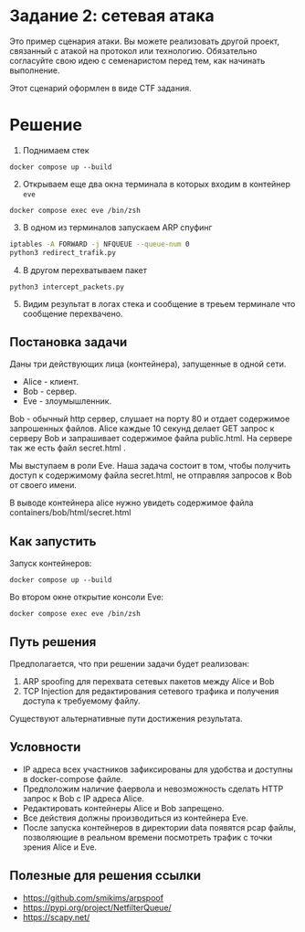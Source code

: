 # Задание 2: сетевая атака

Это пример сценария атаки. Вы можете реализовать другой проект, связанный с атакой на протокол или технологию. Обязательно согласуйте свою идею с семенаристом перед тем, как начинать выполнение.

Этот сценарий оформлен в виде CTF задания.

# Решение

1. Поднимаем стек
```
docker compose up --build
```
2. Открываем еще два окна терминала в которых входим в контейнер `eve`
```
docker compose exec eve /bin/zsh
```
3.  В одном из терминалов запускаем ARP спуфинг
```bash
iptables -A FORWARD -j NFQUEUE --queue-num 0
python3 redirect_trafik.py
```
4. В другом перехватываем пакет
```
python3 intercept_packets.py
```

5. Видим результат в логах стека и сообщение в треьем терминале что сообщение перехвачено.

## Постановка задачи

Даны три действующих лица (контейнера), запущенные в одной сети.
* Alice - клиент.
* Bob - сервер.
* Eve - злоумышленник.

Bob - обычный http сервер, слушает на порту 80 и отдает содержимое запрошенных файлов.
Alice каждые 10 секунд делает GET запрос к серверу Bob и запрашивает содержимое файла public.html.
На сервере так же есть файл secret.html . 

Мы выступаем в роли Eve. Наша задача состоит в том, чтобы получить доступ к содержимому файла secret.html, не отправляя запросов к Bob от своего имени.

В выводе контейнера alice нужно увидеть содержимое файла containers/bob/html/secret.html

## Как запустить

Запуск контейнеров:
```
docker compose up --build
```
Во втором окне открытие консоли Eve:
```
docker compose exec eve /bin/zsh
```

## Путь решения

Предполагается, что при решении задачи будет реализован:
1. ARP spoofing для перехвата сетевых пакетов между Alice и Bob
2. TCP Injection для редактирования сетевого трафика и получения доступа к требуемому файлу.

Существуют альтернативные пути достижения результата.

## Условности
* IP адреса всех участников зафиксированы для удобства и доступны в docker-compose файле.
* Предположим наличие фаервола и невозможность сделать HTTP запрос к Bob с IP адреса Alice.
* Редактировать контейнеры Alice и Bob запрещено.
* Все действия должны производиться из контейнера Eve.
* После запуска контейнеров в директории data появятся pcap файлы, позволяющие в реальном времени посмотреть трафик с точки зрения Alice и Eve.


## Полезные для решения ссылки
* https://github.com/smikims/arpspoof
* https://pypi.org/project/NetfilterQueue/
* https://scapy.net/
